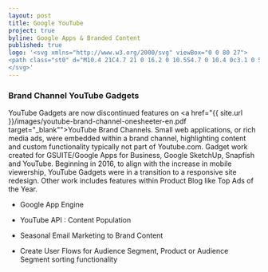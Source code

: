 ```yaml
---
layout: post
title: Google YouTube
project: true
byline: Google Apps & Branded Content
published: true
logo: '<svg xmlns="http://www.w3.org/2000/svg" viewBox="0 0 80 27">
<path class="st0" d="M10.4 21C4.7 21 0 16.2 0 10.5S4.7 0 10.4 0c3.1 0 5.3 1.3 7 2.9l-1.9 2c-1.2-1.2-2.8-2-5-2-4.1 0-7.3 3.4-7.3 7.6s3.2 7.6 7.3 7.6c2.7 0 4.2-1.1 5.1-2.1.8-.8 1.3-2 1.5-3.8h-6.6V9.3h9.3c.1.5.2 1.1.2 1.8 0 2.2-.5 5-2.4 6.9-1.9 2-4.2 3-7.2 3zM34.2 14.1c0 3.9-2.9 6.7-6.6 6.7S21 18 21 14.1s2.9-6.7 6.6-6.7 6.6 2.8 6.6 6.7zm-2.8 0c0-2.5-1.7-4.1-3.7-4.1-1.9 0-3.7 1.6-3.7 4.1 0 2.4 1.7 4.1 3.7 4.1 1.9 0 3.7-1.7 3.7-4.1zM48.4 14.1c0 3.9-2.9 6.7-6.6 6.7s-6.6-2.8-6.6-6.7 2.9-6.7 6.6-6.7 6.6 2.8 6.6 6.7zm-2.9 0c0-2.5-1.7-4.1-3.7-4.1-1.9 0-3.7 1.6-3.7 4.1 0 2.4 1.7 4.1 3.7 4.1s3.7-1.7 3.7-4.1zM61.7 7.8V20c0 5-2.7 7-6.1 7-3.2 0-5-2.2-5.8-4l2.5-1.1c.4 1.1 1.5 2.4 3.3 2.4 2.1 0 3.4-1.4 3.4-3.9v-1h-.1c-.6.8-1.8 1.6-3.4 1.6-3.3 0-6.2-2.9-6.2-6.8s2.9-6.7 6.2-6.7c1.6 0 2.7.7 3.4 1.6h.1V7.8h2.7zm-2.5 6.3c0-2.4-1.5-4.1-3.5-4.1-1.9 0-3.5 1.7-3.5 4.1s1.5 4.1 3.5 4.1 3.5-1.7 3.5-4.1zM66.4 1.1v19.8h-2.8V1.1h2.8zM77.7 16.3l2.2 1.6c-.7 1.1-2.5 3-5.5 3-3.7 0-6.5-2.9-6.5-6.7 0-4 2.8-6.7 6.2-6.7 3.4 0 5 2.8 5.6 4.3l.3.7-8.8 3.7c.7 1.4 1.7 2 3.2 2s2.5-.7 3.3-1.9zM70.8 14l5.8-2.5c-.4-.8-1.3-1.5-2.4-1.5-1.5 0-3.5 1.3-3.4 4z"/>
</svg>'
---
```


### Brand Channel YouTube Gadgets

YouTube Gadgets are now discontinued features on <a href="{{ site.url }}/images/youtube-brand-channel-onesheeter-en.pdf target="_blank"">YouTube Brand Channels</a>. Small web applications, or rich media ads, were embedded  within a brand channel, highlighting content and custom functionality typically not part of Youtube.com. Gadget work created for GSUITE/Google Apps for Business, Google SketchUp, Snapfish and YouTube. Beginning in 2016, to align with the increase in mobile viewership, YouTube Gadgets were in a transition to a responsive site redesign. Other work includes features within Product Blog like Top Ads of the Year.

* Google App Engine

* YouTube API : Content Population

* Seasonal Email Marketing to Brand Content

* Create User Flows for  Audience Segment, Product or Audience Segment sorting functionality

<div class="entry__screensnap entry__screensnap--half">
<img src="{{ site.url }}/images/GOO-desktop-yt-sketchup.min.png" alt="" title="">
<img src="{{ site.url }}/images/GOO-desktop-yt.min.png" alt="" title="">
</div>

